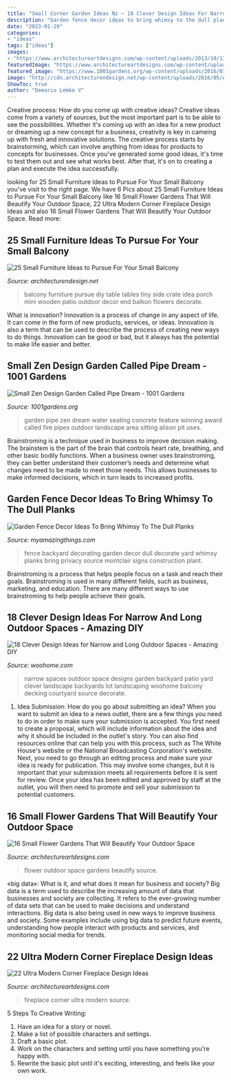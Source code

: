 ```yaml
---
title: "Small Corner Garden Ideas Nz ~ 18 Clever Design Ideas For Narrow And Long Outdoor Spaces"
description: "Garden fence decor ideas to bring whimsy to the dull planks"
date: "2023-01-29"
categories:
- "ideas"
tags: ["ideas"]
images:
- "https://www.architectureartdesigns.com/wp-content/uploads/2013/10/136.jpg"
featuredImage: "https://www.architectureartdesigns.com/wp-content/uploads/2017/03/3-27.jpg"
featured_image: "https://www.1001gardens.org/wp-content/uploads/2016/07/1001gardens.org-small-zen-design-garden-called-pipe-dream2-728x1091.jpg"
image: "http://cdn.architecturendesign.net/wp-content/uploads/2016/05/AD-Small-Furniture-Ideas-to-Pursue-For-Your-Small-Balcony-01.jpg"
ShowToc: true
author: "Demario Lemke V"
---
```



Creative process: How do you come up with creative ideas?
Creative ideas come from a variety of sources, but the most important part is to be able to see the possibilities. Whether it's coming up with an idea for a new product or dreaming up a new concept for a business, creativity is key in cameing up with fresh and innovative solutions. The creative process starts by brainstorming, which can involve anything from ideas for products to concepts for businesses. Once you've generated some good ideas, it's time to test them out and see what works best. After that, it's on to creating a plan and execute the idea successfully.

	

		
looking for 25 Small Furniture Ideas to Pursue For Your Small Balcony you've visit to the right page. We have 6 Pics about 25 Small Furniture Ideas to Pursue For Your Small Balcony like 16 Small Flower Gardens That Will Beautify Your Outdoor Space, 22 Ultra Modern Corner Fireplace Design Ideas and also 16 Small Flower Gardens That Will Beautify Your Outdoor Space. Read more:
		
    
## 25 Small Furniture Ideas To Pursue For Your Small Balcony

<img loading=lazy src="http://cdn.architecturendesign.net/wp-content/uploads/2016/05/AD-Small-Furniture-Ideas-to-Pursue-For-Your-Small-Balcony-01.jpg" onerror="this.onerror=null;this.src='https://tse2.mm.bing.net/th?id=OIP.OJ8U2r8CVhnHqIqnUiO4YQHaJ4&amp;pid=15.1';" alt="25 Small Furniture Ideas to Pursue For Your Small Balcony">

_Source: architecturendesign.net_

>balcony furniture pursue diy table tables tiny side crate idea porch mini wooden patio outdoor decor end balkon flowers decorate. 

	

What is innovation?
Innovation is a process of change in any aspect of life. It can come in the form of new products, services, or ideas. Innovation is also a term that can be used to describe the process of creating new ways to do things. Innovation can be good or bad, but it always has the potential to make life easier and better.

    
## Small Zen Design Garden Called Pipe Dream - 1001 Gardens

<img loading=lazy src="https://www.1001gardens.org/wp-content/uploads/2016/07/1001gardens.org-small-zen-design-garden-called-pipe-dream2-728x1091.jpg" onerror="this.onerror=null;this.src='https://tse3.mm.bing.net/th?id=OIP.lcalXvPTwAg9fMv-4SoE6gHaLG&amp;pid=15.1';" alt="Small Zen Design Garden Called Pipe Dream - 1001 Gardens">

_Source: 1001gardens.org_

>garden pipe zen dream water seating concrete feature winning award called fire pipes outdoor landscape area sitting alison pit uses. 

	

Brainstroming is a technique used in business to improve decision making. The brainstem is the part of the brain that controls heart rate, breathing, and other basic bodily functions. When a business owner uses brainstroming, they can better understand their customer’s needs and determine what changes need to be made to meet those needs. This allows businesses to make informed decisions, which in turn leads to increased profits.

    
## Garden Fence Decor Ideas To Bring Whimsy To The Dull Planks

<img loading=lazy src="https://myamazingthings.com/wp-content/uploads/2017/08/garden-fence-decor-5.jpg" onerror="this.onerror=null;this.src='https://tse2.mm.bing.net/th?id=OIP.SQ4GPLxXAG9eGZbQYi2bTQHaFj&amp;pid=15.1';" alt="Garden Fence Decor Ideas To Bring Whimsy To The Dull Planks">

_Source: myamazingthings.com_

>fence backyard decorating garden decor dull decorate yard whimsy planks bring privacy source montclair signs construction plant. 

	

Brainstroming is a process that helps people focus on a task and reach their goals. Brainstroming is used in many different fields, such as business, marketing, and education. There are many different ways to use brainstroming to help people achieve their goals.

    
## 18 Clever Design Ideas For Narrow And Long Outdoor Spaces - Amazing DIY

<img loading=lazy src="http://www.woohome.com/wp-content/uploads/2015/03/narrow-space-designs-woohome-10.jpg" onerror="this.onerror=null;this.src='https://tse1.mm.bing.net/th?id=OIP.7sVdJGBmpnJ09np8Dl18egHaJ4&amp;pid=15.1';" alt="18 Clever Design Ideas for Narrow and Long Outdoor Spaces - Amazing DIY">

_Source: woohome.com_

>narrow spaces outdoor space designs garden backyard patio yard clever landscape backyards lot landscaping woohome balcony decking courtyard source decorate. 

	

1. Idea Submission: How do you go about submitting an idea?
When you want to submit an idea to a news outlet, there are a few things you need to do in order to make sure your submission is accepted. 
You first need to create a proposal, which will include information about the idea and why it should be included in the outlet's story. You can also find resources online that can help you with this process, such as The White House's website or the National Broadcasting Corporation's website. 
Next, you need to go through an editing process and make sure your idea is ready for publication. This may involve some changes, but it is important that your submission meets all requirements before it is sent for review. 
Once your idea has been edited and approved by staff at the outlet, you will then need to promote and sell your submission to potential customers.

    
## 16 Small Flower Gardens That Will Beautify Your Outdoor Space

<img loading=lazy src="https://www.architectureartdesigns.com/wp-content/uploads/2017/03/3-27.jpg" onerror="this.onerror=null;this.src='https://tse1.mm.bing.net/th?id=OIP.Ea29Gvy5WhJXmX5Vk5EMpwAAAA&amp;pid=15.1';" alt="16 Small Flower Gardens That Will Beautify Your Outdoor Space">

_Source: architectureartdesigns.com_

>flower outdoor space gardens beautify source. 

	

«big data»: What is it, and what does it mean for business and society?
Big data is a term used to describe the increasing amount of data that businesses and society are collecting. It refers to the ever-growing number of data sets that can be used to make decisions and understand interactions. Big data is also being used in new ways to improve business and society. Some examples include using big data to predict future events, understanding how people interact with products and services, and monitoring social media for trends.

    
## 22 Ultra Modern Corner Fireplace Design Ideas

<img loading=lazy src="https://www.architectureartdesigns.com/wp-content/uploads/2013/10/136.jpg" onerror="this.onerror=null;this.src='https://tse2.mm.bing.net/th?id=OIP.jPIhMLWA8z-haT5M4W413wHaEg&amp;pid=15.1';" alt="22 Ultra Modern Corner Fireplace Design Ideas">

_Source: architectureartdesigns.com_

>fireplace corner ultra modern source. 

	

5 Steps To Creative Writing:
1. Have an idea for a story or novel.
2. Make a list of possible characters and settings.
3. Draft a basic plot.
4. Work on the characters and setting until you have something you're happy with.
5. Rewrite the basic plot until it's exciting, interesting, and feels like your own work.

